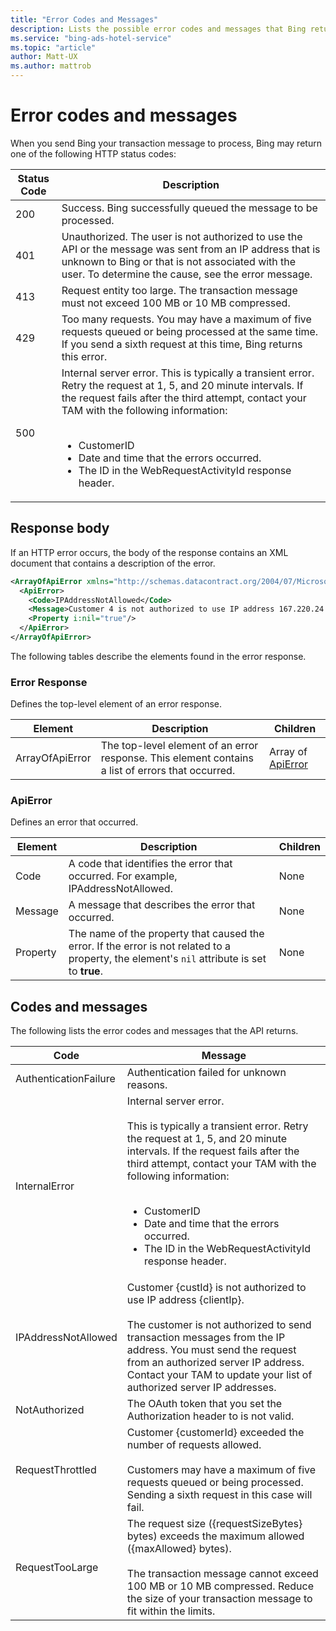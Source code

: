 ```yaml
---
title: "Error Codes and Messages"
description: Lists the possible error codes and messages that Bing returns if the transaction message is not valid. 
ms.service: "bing-ads-hotel-service"
ms.topic: "article"
author: Matt-UX
ms.author: mattrob
---
```


# Error codes and messages

When you send Bing your transaction message to process, Bing may return one of the following HTTP status codes:

|Status Code|Description
|-|-
|200|Success. Bing successfully queued the message to be processed.
|401|Unauthorized. The user is not authorized to use the API or the message was sent from an IP address that is unknown to Bing or that is not associated with the user. To determine the cause, see the error message.
|413|Request entity too large. The transaction message must not exceed 100 MB or 10 MB compressed.
|429|Too many requests. You may have a maximum of five requests queued or being processed at the same time. If you send a sixth request at this time, Bing returns this error. 
|500|Internal server error. This is typically a transient error. Retry the request at 1, 5, and 20 minute intervals. If the request fails after the third attempt, contact your TAM with the following information:<br /><br /><ul><li>CustomerID</li><li>Date and time that the errors occurred.</li><li>The ID in the WebRequestActivityId response header.</li></ul>

## Response body
  
If an HTTP error occurs, the body of the response contains an XML document that contains a description of the error.

```xml
<ArrayOfApiError xmlns="http://schemas.datacontract.org/2004/07/Microsoft.BingAds.BHAC.HotelAdsAPIs.Models" xmlns:i="http://www.w3.org/2001/XMLSchema-instance">
  <ApiError>
    <Code>IPAddressNotAllowed</Code>
    <Message>Customer 4 is not authorized to use IP address 167.220.24.77.</Message>
    <Property i:nil="true"/>
  </ApiError>
</ArrayOfApiError>
```

The following tables describe the elements found in the error response.

### Error Response
Defines the top-level element of an error response.

|Element|Description|Children
|-|-|-
|ArrayOfApiError|The top-level element of an error response. This element contains a list of errors that occurred.|Array of [ApiError](#apierror)

<a name="apierror"></a>
### ApiError
Defines an error that occurred.

|Element|Description|Children
|-|-|-
|Code|A code that identifies the error that occurred. For example, IPAddressNotAllowed.|None
|Message|A message that describes the error that occurred.|None
|Property|The name of the property that caused the error. If the error is not related to a property, the element's `nil` attribute is set to **true**.|None

## Codes and messages

The following lists the error codes and messages that the API returns.

|Code|Message
|-|-
|AuthenticationFailure|Authentication failed for unknown reasons.
|InternalError|Internal server error.<br /><br />This is typically a transient error. Retry the request at 1, 5, and 20 minute intervals. If the request fails after the third attempt, contact your TAM with the following information:<br /><br /><ul><li>CustomerID</li><li>Date and time that the errors occurred.</li><li>The ID in the WebRequestActivityId response header.</li></ul>
|IPAddressNotAllowed|Customer {custId} is not authorized to use IP address {clientIp}.<br /><br />The customer is not authorized to send transaction messages from the IP address. You must send the request from an authorized server IP address. Contact your TAM to update your list of authorized server IP addresses.
|NotAuthorized|The OAuth token that you set the Authorization header to is not valid.
|RequestThrottled|Customer {customerId} exceeded the number of requests allowed.<br /><br />Customers may have a maximum of five requests queued or being processed. Sending a sixth request in this case will fail. 
|RequestTooLarge|The request size ({requestSizeBytes} bytes) exceeds the maximum allowed ({maxAllowed} bytes).<br /><br /> The transaction message cannot exceed 100 MB or 10 MB compressed. Reduce the size of your transaction message to fit within the limits.

